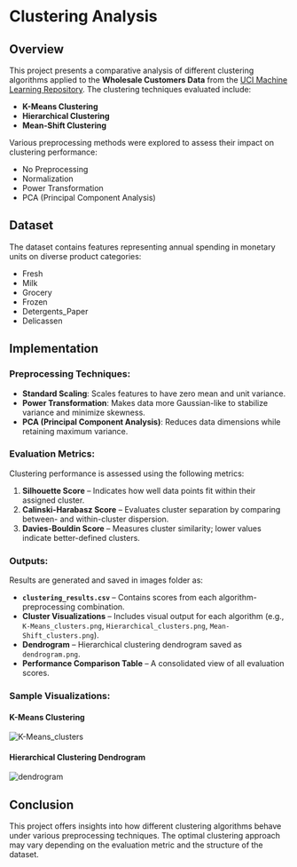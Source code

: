 # Clustering Analysis

## Overview
This project presents a comparative analysis of different clustering algorithms applied to the **Wholesale Customers Data** from the [UCI Machine Learning Repository](https://archive.ics.uci.edu/ml/machine-learning-databases/00292/Wholesale%20customers%20data.csv). The clustering techniques evaluated include:

- **K-Means Clustering**
- **Hierarchical Clustering**
- **Mean-Shift Clustering**

Various preprocessing methods were explored to assess their impact on clustering performance:

- No Preprocessing
- Normalization
- Power Transformation
- PCA (Principal Component Analysis)

## Dataset
The dataset contains features representing annual spending in monetary units on diverse product categories:

- Fresh
- Milk
- Grocery
- Frozen
- Detergents_Paper
- Delicassen

## Implementation
### Preprocessing Techniques:
- **Standard Scaling**: Scales features to have zero mean and unit variance.
- **Power Transformation**: Makes data more Gaussian-like to stabilize variance and minimize skewness.
- **PCA (Principal Component Analysis)**: Reduces data dimensions while retaining maximum variance.

### Evaluation Metrics:
Clustering performance is assessed using the following metrics:

1. **Silhouette Score** – Indicates how well data points fit within their assigned cluster.
2. **Calinski-Harabasz Score** – Evaluates cluster separation by comparing between- and within-cluster dispersion.
3. **Davies-Bouldin Score** – Measures cluster similarity; lower values indicate better-defined clusters.

### Outputs:
Results are generated and saved in images folder as:

- **`clustering_results.csv`** – Contains scores from each algorithm-preprocessing combination.
- **Cluster Visualizations** – Includes visual output for each algorithm (e.g., `K-Means_clusters.png`, `Hierarchical_clusters.png`, `Mean-Shift_clusters.png`).
- **Dendrogram** – Hierarchical clustering dendrogram saved as `dendrogram.png`.
- **Performance Comparison Table** – A consolidated view of all evaluation scores.

### Sample Visualizations:

#### K-Means Clustering
![K-Means_clusters](https://github.com/user-attachments/assets/545fac4a-9686-4f20-b954-ec9185f344c0)

#### Hierarchical Clustering Dendrogram
![dendrogram](https://github.com/user-attachments/assets/bc4fa015-6dc9-43d0-9b2f-a1655a8b17d7)


## Conclusion
This project offers insights into how different clustering algorithms behave under various preprocessing techniques. The optimal clustering approach may vary depending on the evaluation metric and the structure of the dataset.
